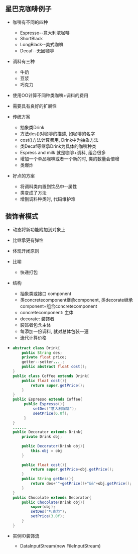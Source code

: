 ## 星巴克咖啡例子

- 咖啡有不同的四种
  - Espresso--意大利浓咖啡
  - ShortBlack
  - LongBlack--美式咖啡
  - Decaf--无因咖啡
- 调料有三种
  - 牛奶
  - 豆浆
  - 巧克力
- 使用OO计算不同种类咖啡+调料的费用
- 需要具有良好的扩展性
- 传统方案
  - 抽象类Drink
  - 方法des()对咖啡的描述, 如咖啡的名字
  - cost()方法计算费用, Drink中为抽象方法
  - 类Decaf等继承Drink为具体的咖啡种类
  - Espress and milk 就是咖啡+调料, 组合很多
  - 增加一个单品咖啡或者一个新的时, 类的数量会倍增
  - 类爆炸

- 好点的方案
  - 将调料类内置到饮品中--属性
  - 类变成了方法
  - 增删调料种类时, 代码维护难



## 装饰者模式

- 动态将新功能附加到对象上
- 比继承更有弹性
- 体现开闭原则
- 比喻
  - 快递打包

- 结构

  - 抽象类或接口   component
  - 类concretecomponent继承component, 类decorate继承component+组合concretecomponent
  - concretecomponent: 主体
  - decorate: 装饰者
  - 装饰者包含主体
  - 每添加一份调料, 就对总体包装一遍
  - 迭代计算价格

- ```java
  abstract class Drink{
      public String des;
      private float price;
      getter--setter....;
      public abstract float cost();
  }
  public class Coffee extends Drink{
      public float cost(){
          return super.getPrice();
      }
  }
  public Espresso extends Coffee{
       public Espresso(){
           setDes("意大利咖啡");
           seetPrice(6.0f);
       }
  }
  ......
  public Decorator extends Drink{
      private Drink obj;
      
      public Decorator(Drink obj){
          this.obj = obj
      }
          
      public float cost(){
          return super.getPrice+obj.getPrice();
      }
      public String getDes(){
          return des+""+getPrice()+"&&"+obj.getPrice();
      }
  }    
  public Chocolate extends Decorator{
      public Chocolate(Drink obj){
          super(obj);
          setDes("巧克力");
          setPrice(3.0f);
      }
  }
  ```

- 实例IO装饰流

  -  DataInputStream(new FileInputStream)

  

